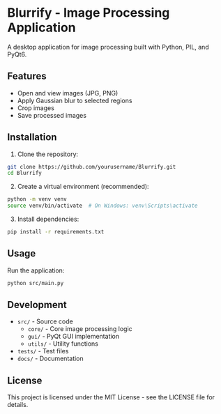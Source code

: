 # Blurrify - Image Processing Application

A desktop application for image processing built with Python, PIL, and PyQt6.

## Features

- Open and view images (JPG, PNG)
- Apply Gaussian blur to selected regions
- Crop images
- Save processed images

## Installation

1. Clone the repository:
```bash
git clone https://github.com/yourusername/Blurrify.git
cd Blurrify
```

2. Create a virtual environment (recommended):
```bash
python -m venv venv
source venv/bin/activate  # On Windows: venv\Scripts\activate
```

3. Install dependencies:
```bash
pip install -r requirements.txt
```

## Usage

Run the application:
```bash
python src/main.py
```

## Development

- `src/` - Source code
  - `core/` - Core image processing logic
  - `gui/` - PyQt GUI implementation
  - `utils/` - Utility functions
- `tests/` - Test files
- `docs/` - Documentation

## License

This project is licensed under the MIT License - see the LICENSE file for details.
